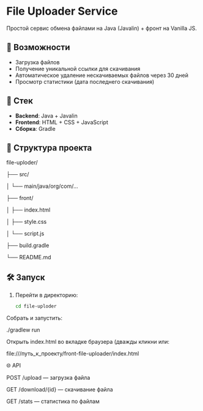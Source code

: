 # File Uploader Service

Простой сервис обмена файлами на Java (Javalin) + фронт на Vanilla JS.

## 🚀 Возможности

- Загрузка файлов
- Получение уникальной ссылки для скачивания
- Автоматическое удаление нескачиваемых файлов через 30 дней
- Просмотр статистики (дата последнего скачивания)

## 🧱 Стек

- **Backend**: Java + Javalin
- **Frontend**: HTML + CSS + JavaScript
- **Сборка**: Gradle

## 📁 Структура проекта

file-uploder/

├── src/

│ └── main/java/org/com/...

├── front/

│ ├── index.html

│ ├── style.css

│ └── script.js

├── build.gradle

└── README.md



## 🛠 Запуск

1. Перейти в директорию:
   ```bash
   cd file-uploder
Собрать и запустить:

./gradlew run

Открыть index.html во вкладке браузера (дважды кликни или:

file:///путь_к_проекту/front-file-uploader/index.html

🌐 API

POST /upload — загрузка файла

GET /download/{id} — скачивание файла

GET /stats — статистика по файлам